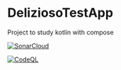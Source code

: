 # DeliziosoTestApp
Project to study kotlin with compose

[![SonarCloud](https://github.com/BashlikovV/DeliziosoTestApp/actions/workflows/build.yml/badge.svg?event=pull_request)](https://github.com/BashlikovV/DeliziosoTestApp/actions/workflows/build.yml)

[![CodeQL](https://github.com/BashlikovV/DeliziosoTestApp/actions/workflows/codeql.yml/badge.svg)](https://github.com/BashlikovV/DeliziosoTestApp/actions/workflows/codeql.yml)

